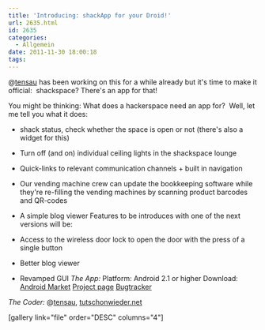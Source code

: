 ```yaml
---
title: 'Introducing: shackApp for your Droid!'
url: 2635.html
id: 2635
categories:
  - Allgemein
date: 2011-11-30 18:00:18
tags:
---
```


@[tensau](https://twitter.com/tensau) has been working on this for a while already but it's time to make it official:  shackspace? There's an app for that!

You might be thinking: What does a hackerspace need an app for?  Well, let me tell you what it does:

*   shack status, check whether the space is open or not (there's also a widget for this)
*   Turn off (and on) individual ceiling lights in the shackspace lounge
*   Quick-links to relevant communication channels + built in navigation
*   Our vending machine crew can update the bookkeeping software while they're re-filling the vending machines by scanning product barcodes and QR-codes
*   A simple blog viewer
Features to be introduces with one of the next versions will be:

*   Access to the wireless door lock to open the door with the press of a single button
*   Better blog viewer
*   Revamped GUI
_The App:_
Platform: Android 2.1 or higher
Download: [Android Market](https://market.android.com/details?id=com.shack.app)
[Project page](https://blog.shackspace.de/wiki/doku.php?id=project:shackapp)
[Bugtracker](http://code.tutschonwieder.net/redmine/projects/shackapp)

_The Coder:_
@[tensau](https://twitter.com/tensau), [tutschonwieder.net](http://tutschonwieder.net)

[](http://tutschonwieder.net)[gallery link="file" order="DESC" columns="4"]